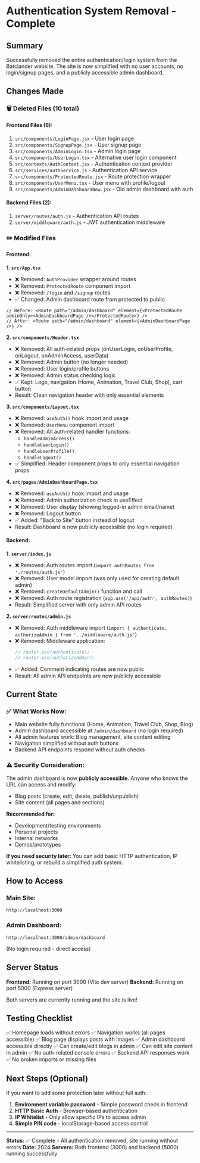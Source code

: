 # Authentication System Removal - Complete

## Summary
Successfully removed the entire authentication/login system from the Batclander website. The site is now simplified with no user accounts, no login/signup pages, and a publicly accessible admin dashboard.

## Changes Made

### 🗑️ Deleted Files (10 total)

#### Frontend Files (6):
1. `src/components/LoginPage.jsx` - User login page
2. `src/components/SignupPage.jsx` - User signup page  
3. `src/components/AdminLogin.tsx` - Admin login page
4. `src/components/UserLogin.tsx` - Alternative user login component
5. `src/contexts/AuthContext.jsx` - Authentication context provider
6. `src/services/authService.js` - Authentication API service
7. `src/components/ProtectedRoute.jsx` - Route protection wrapper
8. `src/components/UserMenu.tsx` - User menu with profile/logout
9. `src/components/AdminDashboardNew.jsx` - Old admin dashboard with auth

#### Backend Files (2):
1. `server/routes/auth.js` - Authentication API routes
2. `server/middleware/auth.js` - JWT authentication middleware

### ✏️ Modified Files

#### Frontend:

**1. `src/App.tsx`**
- ❌ Removed: `AuthProvider` wrapper around routes
- ❌ Removed: `ProtectedRoute` component import
- ❌ Removed: `/login` and `/signup` routes
- ✅ Changed: Admin dashboard route from protected to public
```tsx
// Before: <Route path="/admin/dashboard" element={<ProtectedRoute adminOnly><AdminDashboardPage /></ProtectedRoute>} />
// After: <Route path="/admin/dashboard" element={<AdminDashboardPage />} />
```

**2. `src/components/Header.tsx`**
- ❌ Removed: All auth-related props (onUserLogin, onUserProfile, onLogout, onAdminAccess, userData)
- ❌ Removed: Admin button (no longer needed)
- ❌ Removed: User login/profile buttons
- ❌ Removed: Admin status checking logic
- ✅ Kept: Logo, navigation (Home, Animation, Travel Club, Shop), cart button
- Result: Clean navigation header with only essential elements

**3. `src/components/Layout.tsx`**
- ❌ Removed: `useAuth()` hook import and usage
- ❌ Removed: `UserMenu` component import
- ❌ Removed: All auth-related handler functions:
  - `handleAdminAccess()`
  - `handleUserLogin()`
  - `handleUserProfile()`
  - `handleLogout()`
- ✅ Simplified: Header component props to only essential navigation props

**4. `src/pages/AdminDashboardPage.tsx`**
- ❌ Removed: `useAuth()` hook import and usage
- ❌ Removed: Admin authorization check in useEffect
- ❌ Removed: User display (showing logged-in admin email/name)
- ❌ Removed: Logout button
- ✅ Added: "Back to Site" button instead of logout
- Result: Dashboard is now publicly accessible (no login required)

#### Backend:

**1. `server/index.js`**
- ❌ Removed: Auth routes import (`import authRoutes from './routes/auth.js'`)
- ❌ Removed: User model import (was only used for creating default admin)
- ❌ Removed: `createDefaultAdmin()` function and call
- ❌ Removed: Auth route registration (`app.use('/api/auth', authRoutes)`)
- Result: Simplified server with only admin API routes

**2. `server/routes/admin.js`**
- ❌ Removed: Auth middleware import (`import { authenticate, authorizeAdmin } from '../middleware/auth.js'`)
- ❌ Removed: Middleware application:
  ```javascript
  // router.use(authenticate);
  // router.use(authorizeAdmin);
  ```
- ✅ Added: Comment indicating routes are now public
- Result: All admin API endpoints are now publicly accessible

## Current State

### ✅ What Works Now:
- Main website fully functional (Home, Animation, Travel Club, Shop, Blog)
- Admin dashboard accessible at `/admin/dashboard` (no login required)
- All admin features work: Blog management, site content editing
- Navigation simplified without auth buttons
- Backend API endpoints respond without auth checks

### ⚠️ Security Consideration:
The admin dashboard is now **publicly accessible**. Anyone who knows the URL can access and modify:
- Blog posts (create, edit, delete, publish/unpublish)
- Site content (all pages and sections)

**Recommended for:**
- Development/testing environments
- Personal projects
- Internal networks
- Demos/prototypes

**If you need security later:**
You can add basic HTTP authentication, IP whitelisting, or rebuild a simplified auth system.

## How to Access

### Main Site:
```
http://localhost:3000
```

### Admin Dashboard:
```
http://localhost:3000/admin/dashboard
```
(No login required - direct access)

## Server Status

**Frontend:** Running on port 3000 (Vite dev server)
**Backend:** Running on port 5000 (Express server)

Both servers are currently running and the site is live!

## Testing Checklist

✅ Homepage loads without errors
✅ Navigation works (all pages accessible)
✅ Blog page displays posts with images
✅ Admin dashboard accessible directly
✅ Can create/edit blogs in admin
✅ Can edit site content in admin
✅ No auth-related console errors
✅ Backend API responses work
✅ No broken imports or missing files

## Next Steps (Optional)

If you want to add some protection later without full auth:
1. **Environment variable password** - Simple password check in frontend
2. **HTTP Basic Auth** - Browser-based authentication
3. **IP Whitelist** - Only allow specific IPs to access admin
4. **Simple PIN code** - localStorage-based access control

---

**Status:** ✅ Complete - All authentication removed, site running without errors
**Date:** 2024
**Servers:** Both frontend (3000) and backend (5000) running successfully
